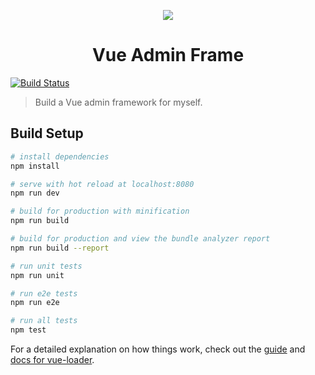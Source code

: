 <p align="center"><img src="https://gzb219.github.io/vue-admin-frame/static/images/logo.png"/></p>
<h1 align="center">Vue Admin Frame</h1>

[![Build Status](https://travis-ci.org/gzb219/vue-admin-frame.svg?branch=master)](https://travis-ci.org/gzb219/vue-admin-frame)

> Build a Vue admin framework for myself.

## Build Setup

``` bash
# install dependencies
npm install

# serve with hot reload at localhost:8080
npm run dev

# build for production with minification
npm run build

# build for production and view the bundle analyzer report
npm run build --report

# run unit tests
npm run unit

# run e2e tests
npm run e2e

# run all tests
npm test
```

For a detailed explanation on how things work, check out the [guide](http://vuejs-templates.github.io/webpack/) and [docs for vue-loader](http://vuejs.github.io/vue-loader).

